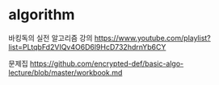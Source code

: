 # algorithm

바킹독의 실전 알고리즘 강의
https://www.youtube.com/playlist?list=PLtqbFd2VIQv4O6D6l9HcD732hdrnYb6CY

문제집
https://github.com/encrypted-def/basic-algo-lecture/blob/master/workbook.md
